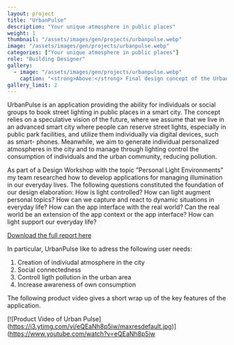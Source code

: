 ```yaml
---
layout: project
title: "UrbanPulse"
description: "Your unique atmosphere in public places"
weight: 1
thumbnail: "/assets/images/gen/projects/urbanpulse.webp"
image: "/assets/images/gen/projects/urbanpulse.webp"
categories: ["Your unique atmosphere in public places"]
role: "Building Designer"
gallery:
  - image: "/assets/images/gen/projects/urbanpulse.webp"
    caption: "<strong>Above:</strong> Final design concept of the Urban Pulse application"
gallery_limit: 2
---
```


UrbanPulse is an application providing the ability for individuals or social groups to book street lighting in public places in a smart city. The concept relies on a speculative vision of the future, where we assume that we live in an advanced smart city where people can reserve street lights, especially in public park facilities, and utilize them individually via digital devices, such as smart- phones. Meanwhile, we aim to generate individual personalized atmospheres in the city and to manage through lighting control the consumption of individuals and the urban community, reducing pollution.

As part of a Design Workshop with the topic ”Personal Light Environments” my team researched how to develop applications for managing illumination in our everyday lives. The following questions constituted the foundation of our design elaboration: How is light controlled? How can light augment personal topics? How can we capture and react to dynamic situations in everyday life? How can the app interface with the real world? Can the real world be an extension of the app context or the app interface? How can light support our everyday life?

[Download the full report here](/assets/files/UrbanPulse_FinalReport.pdf)

In particular, UrbanPulse like to adress the following user needs:
1. Creation of indiviudal atmosphere in the city
2. Social connectedness
3. Controll ligth pollution in the urban area
4. Increase awareness of own consumption

The following product video gives a short wrap up of the key features of the application.

[![Product Video of Urban Pulse]
(https://i3.ytimg.com/vi/eQEaNh8p5iw/maxresdefault.jpg)]
(https://www.youtube.com/watch?v=eQEaNh8p5iw

